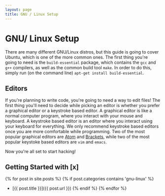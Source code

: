 ```yaml
---
layout: page
title: GNU / Linux Setup
---
```


# GNU/ Linux Setup

There are many different GNU/Linux distros, but this guide is going to cover
Ubuntu, which is one of the more common ones. The first thing you're going to
need is the `build-essential` package, which contains the `gcc` and `g++`
compilers, as well as the common build tool `make`. In order to do this,
simply run (on the command line) `apt-get install build-essential`.

## Editors

If you're planning to write code, you're going to need a way to edit files!
The first thing you'll need to decide while picking an editor is whether you
prefer a graphical editor or a keystroke based editor. A graphical editor is
like a normal computer program, where you interact with your mouse and
keyboard. A keystroke based editor is an editor where you interact using your
keyboard for everything. We only recommend keystroke based editors once you
are more comfortable while programming. Two of the most popular graphical
editors are [Atom](https://atom.io) and [Brackets](https://brackets.io),
while two of the most popular keystoke based editors are `vim` and `emacs`.

Now you're all set to start hacking!

## Getting Started with [x]

{% for post in site.posts %}
    {% if post.categories contains 'gnu-linux' %}
- [{{ post.title }}]({{ post.url }})
    {% endif %}
{% endfor %}
